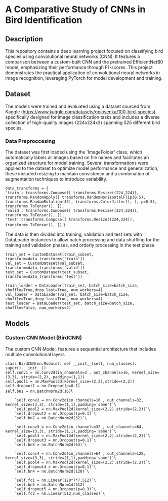 # A Comparative Study of CNNs in Bird Identification
## Description
This repository contains a deep learning project focused on classifying bird species using convolutional neural networks (CNN). 
It features a comparison between a custom-built CNN and the pretrained EfficientNetB0 model, emphasizing their performance through F1-scores. 
This project demonstrates the practical application of convolutional neural networks in image recognition, leveraging PyTorch for model development and training.

## Dataset
The models were trained and evaluated using a dataset sourced from Kaggle (https://www.kaggle.com/datasets/gpiosenka/100-bird-species), specifically designed for image classification tasks and includes a diverse collection of high-quality images (224x224x3) spanning 525 different bird species.

### Data Preproccesing
The dataset was first loaded using the 'ImageFolder' class, which automatically labels all images based on file names and facilitates an organized structure for model training.
Several transformations were applied to the dataset to optimize model performance and generalization, these included resizing to maintain consistency and a combination of augmentation techniques to introduce variability.

`data_transforms = {`\
        `'train': transforms.Compose([
        transforms.Resize((224,224)),
        transforms.RandomApply([
        transforms.RandomHorizontalFlip(0.5),
        transforms.RandomRotation(45),
        transforms.ColorJitter(),
        ], p=0.5),
        transforms.ToTensor(),
        ]),`\
        `'valid': transforms.Compose([
        transforms.Resize((224,224)),
        transforms.ToTensor(),
        ]),`\
        `'test':transforms.Compose([
        transforms.Resize((224,224)),
        transforms.ToTensor(),
        ])`
`}`

The data is then divided into training, validation and test sets with DataLoader instances to allow batch processing and data shuffling for the training and validation phases, and orderly processing in the test phase.

`train_set = CustomDataset(train_subset, transform=data_transforms['train'])`\
`val_set = CustomDataset(val_subset, transform=data_transforms['valid'])`\
`test_set = CustomDataset(test_subset, transform=data_transforms['test'])`

`train_loader = DataLoader(train_set, batch_size=batch_size, shuffle=True,drop_last=True, num_workers=4)`\
`val_loader = DataLoader(val_set, batch_size=batch_size, shuffle=True,drop_last=True, num_workers=4)`\
`test_loader = DataLoader(test_set, batch_size=batch_size, shuffle=False, num_workers=4)`

## Models
### Custom CNN Model (BirdCNN)
The custom CNN Model, features a sequential architecture that includes multiple convolutional layers

`class BirdCNN(nn.Module):
    def __init__(self, num_classes):
        super().__init__()`\
        `self.conv1 = nn.Conv2d(in_channels=3 , out_channels=16, kernel_size=(3,3), stride=(2,2), padding=(1,1))`\
        `self.pool1 = nn.MaxPool2d(kernel_size=(2,2),stride=(2,2))`\
        `self.dropout1 = nn.Dropout(p=0.1)`\
        `self.bn1 = nn.BatchNorm2d(16)`\

        `self.conv2 = nn.Conv2d(in_channels=16 , out_channels=32, kernel_size=(3,3), stride=(1,1),padding='same')`\
        `self.pool2 = nn.MaxPool2d(kernel_size=(2,2),stride=(2,2))`\
        `self.dropout2 = nn.Dropout(p=0.1)`\
        `self.bn2 = nn.BatchNorm2d(32)`\

        `self.conv3 = nn.Conv2d(in_channels=32 , out_channels=64, kernel_size=(3,3), stride=(1,1),padding='same')`\
        `self.pool3 = nn.MaxPool2d(kernel_size=(2,2),stride=(2,2))`\
        `self.dropout3 = nn.Dropout(p=0.1)`\
        `self.bn3 = nn.BatchNorm2d(64)`\

        `self.conv4 = nn.Conv2d(in_channels=64 , out_channels=128, kernel_size=(3,3), stride=(1,1),padding='same')`\
        `self.pool4 = nn.MaxPool2d(kernel_size=(2,2),stride=(2,2))`\
        `self.dropout4 = nn.Dropout(p=0.1)`\
        `self.bn4 = nn.BatchNorm2d(128)`\ 

        `self.fc1 = nn.Linear(128*7*7,512)`\
        `self.bn5 = nn.BatchNorm1d(512)`
        `self.dropout5 = nn.Dropout(p=0.3)`\
        `self.fc2 = nn.Linear(512,num_classes)`\
